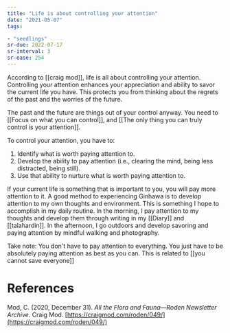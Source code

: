 ```yaml
---
title: "Life is about controlling your attention"
date: "2021-05-07"
tags:

- "seedlings"
sr-due: 2022-07-17
sr-interval: 3
sr-ease: 254
---
```


According to [[craig mod]], life is all about controlling your attention. Controlling your attention enhances your appreciation and ability to savor the current life you have. This protects you from thinking about the regrets of the past and the worries of the future.

The past and the future are things out of your control anyway. You need to [[Focus on what you can control]], and [[The only thing you can truly control is your attention]].

To control your attention, you have to:

1. Identify what is worth paying attention to.
2. Develop the ability to pay attention (i.e., clearing the mind, being less distracted, being still).
3. Use that ability to nurture what is worth paying attention to.

If your current life is something that is important to you, you will pay more attention to it. A good method to experiencing Ginhawa is to develop attention to my own thoughts and environment. This is something I hope to accomplish in my daily routine. In the morning, I pay attention to my thoughts and develop them through writing in my [[Diary]] and [[talahardin]]. In the afternoon, I go outdoors and develop savoring and paying attention by mindful walking and photography.

Take note: You don't have to pay attention to everything. You just have to be absolutely paying attention as best as you can. This is related to [[you cannot save everyone]]

# References

Mod, C. (2020, December 31). *All the Flora and Fauna—Roden Newsletter Archive*. Craig Mod. [https://craigmod.com/roden/049/](https://craigmod.com/roden/049/)